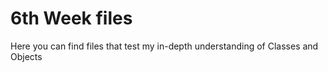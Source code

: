 # 6th Week files
Here you can find files that test my in-depth understanding of Classes and Objects
